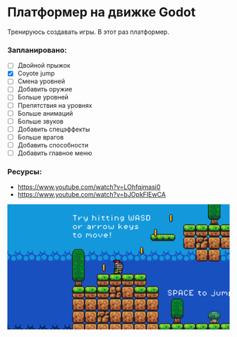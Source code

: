 # Платформер на движке Godot
Тренируюсь создавать игры. В этот раз платформер.
### Запланировано:
- [ ] Двойной прыжок
- [x] Coyote jump
- [ ] Смена уровней
- [ ] Добавить оружие
- [ ] Больше уровней
- [ ] Препятствия на уровнях
- [ ] Больше анимаций
- [ ] Больше звуков
- [ ] Добавить спецэффекты
- [ ] Больше врагов
- [ ] Добавить способности
- [ ] Добавить главное меню

### Ресурсы:
- https://www.youtube.com/watch?v=LOhfqjmasi0
- https://www.youtube.com/watch?v=bJOpkFIEwCA

![Screenshot](https://github.com/egorvania1/my-first-platformer/blob/main/platformer.png)
